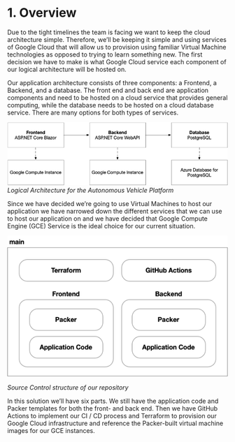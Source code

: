 # 1. Overview

Due to the tight timelines the team is facing we want to keep the cloud architecture simple. Therefore, we’ll be keeping it simple and using services of Google Cloud that will allow us to provision using familiar Virtual Machine technologies as opposed to trying to learn something new. The first decision we have to make is what Google Cloud service each component of our logical architecture will be hosted on.

Our application architecture consists of three components: a Frontend, a Backend, and a database. The front end and back end are application components and need to be hosted on a cloud service that provides general computing, while the database needs to be hosted on a cloud database service. There are many options for both types of services. 

![Resource][image-1]
_Logical Architecture for the Autonomous Vehicle Platform_

[image-1]:	../images/GCP-Service-Selection.png


Since we have decided we’re going to use Virtual Machines to host our application we have narrowed down the different services that we can use to host our application on and we have decided that Google Compute Engine (GCE) Service is the ideal choice for our current situation.

![Resource][image-2]

_Source Control structure of our repository_

In this solution we’ll have six parts. We still have the application code and Packer templates for both the front- and back end. Then we have GitHub Actions to implement our CI / CD process and Terraform to provision our Google Cloud infrastructure and reference the Packer-built virtual machine images for our GCE instances.

[image-1]:	../images/Azure-Service-Selection.png
[image-2]:	../images/Repository-SourceCode-Structure.png